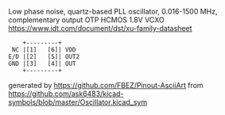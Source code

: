 Low phase noise, quartz-based PLL oscillator, 0.016-1500 MHz, complementary output
OTP HCMOS 1.8V VCXO
https://www.idt.com/document/dst/xu-family-datasheet


	    +---------+
	 NC |[1]   [6]| VDD
	E/D |[2]   [5]| OUT2
	GND |[3]   [4]| OUT
	    +---------+


generated by https://github.com/FBEZ/Pinout-AsciiArt from https://github.com/ask6483/kicad-symbols/blob/master/Oscillator.kicad_sym